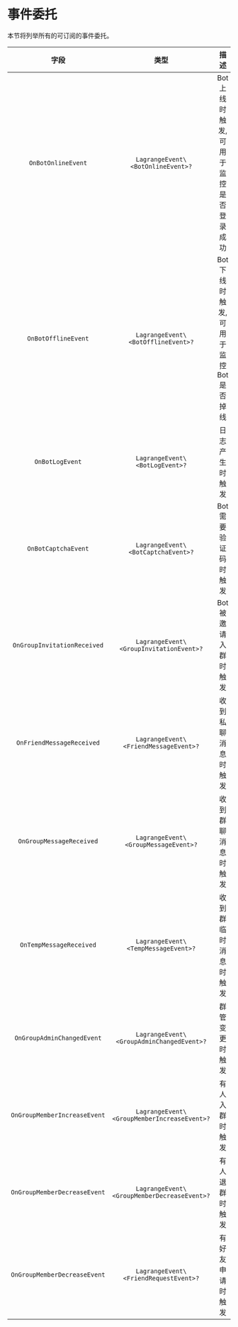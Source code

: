 # 事件委托

本节将列举所有的可订阅的事件委托。

|             字段             |                    类型                     |                  描述                  |
| :--------------------------: | :-----------------------------------------: | :------------------------------------: |
|      `OnBotOnlineEvent`      |      `LagrangeEvent\<BotOnlineEvent>?`      | Bot 上线时触发,可用于监控是否登录成功  |
|     `OnBotOfflineEvent`      |     `LagrangeEvent\<BotOfflineEvent>?`      | Bot 下线时触发,可用于监控 Bot 是否掉线 |
|       `OnBotLogEvent`        |       `LagrangeEvent\<BotLogEvent>?`        |             日志产生时触发             |
|     `OnBotCaptchaEvent`      |     `LagrangeEvent\<BotCaptchaEvent>?`      |          Bot 需要验证码时触发          |
| `OnGroupInvitationReceived`  |   `LagrangeEvent\<GroupInvitationEvent>?`   |          Bot 被邀请入群时触发          |
|  `OnFriendMessageReceived`   |    `LagrangeEvent\<FriendMessageEvent>?`    |           收到私聊消息时触发           |
|   `OnGroupMessageReceived`   |    `LagrangeEvent\<GroupMessageEvent>?`     |           收到群聊消息时触发           |
|   `OnTempMessageReceived`    |     `LagrangeEvent\<TempMessageEvent>?`     |          收到群临时消息时触发          |
|  `OnGroupAdminChangedEvent`  |  `LagrangeEvent\<GroupAdminChangedEvent>?`  |             群管变更时触发             |
| `OnGroupMemberIncreaseEvent` | `LagrangeEvent\<GroupMemberIncreaseEvent>?` |             有人入群时触发             |
| `OnGroupMemberDecreaseEvent` | `LagrangeEvent\<GroupMemberDecreaseEvent>?` |             有人退群时触发             |
| `OnGroupMemberDecreaseEvent` |    `LagrangeEvent\<FriendRequestEvent>?`    |            有好友申请时触发            |
